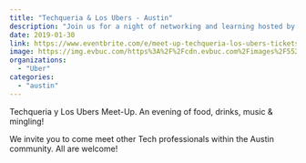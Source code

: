 ```yaml
---
title: "Techqueria & Los Ubers - Austin"
description: "Join us for a night of networking and learning hosted by Los Ubers!"
date: 2019-01-30
link: https://www.eventbrite.com/e/meet-up-techqueria-los-ubers-tickets-54985422880#
image: https://img.evbuc.com/https%3A%2F%2Fcdn.evbuc.com%2Fimages%2F55253866%2F288814468747%2F1%2Foriginal.20190116-194934?w=800&auto=compress&rect=0%2C505%2C1728%2C864&s=0b805801b16fb04697ce96e5989c72bb
organizations:
  - "Uber"
categories:
  - "austin"
---
```


Techqueria y Los Ubers Meet-Up. An evening of food, drinks, music & mingling!

We invite you to come meet other Tech professionals within the Austin community. All are welcome!
